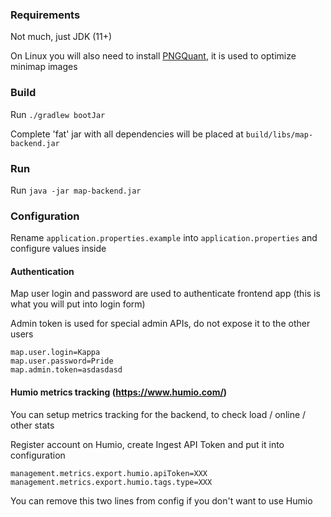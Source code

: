 ### Requirements

Not much, just JDK (11+)

On Linux you will also need to install [PNGQuant](https://pngquant.org/), it is used to optimize minimap images

### Build

Run `./gradlew bootJar`

Complete 'fat' jar with all dependencies will be placed at `build/libs/map-backend.jar`

### Run

Run `java -jar map-backend.jar`

### Configuration

Rename `application.properties.example` into `application.properties` and configure values inside

#### Authentication

Map user login and password are used to authenticate frontend app (this is what you will put into login form)

Admin token is used for special admin APIs, do not expose it to the other users

```
map.user.login=Kappa
map.user.password=Pride
map.admin.token=asdasdasd 
```

#### Humio metrics tracking (https://www.humio.com/)

You can setup metrics tracking for the backend, to check load / online / other stats 

Register account on Humio, create Ingest API Token and put it into configuration

```
management.metrics.export.humio.apiToken=XXX
management.metrics.export.humio.tags.type=XXX
```

You can remove this two lines from config if you don't want to use Humio
